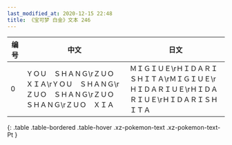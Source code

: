 ```yaml
---
last_modified_at: 2020-12-15 22:48
title: 《宝可梦 白金》文本 246
---
```

| 编号 | 中文 | 日文 |
| ---- | ---- | ---- |
| 0 | ＹＯＵ　ＳＨＡＮＧ\rＺＵＯ　ＸＩＡ\rＹＯＵ　ＳＨＡＮＧ\rＺＵＯ　ＳＨＡＮＧ\rＺＵＯ　ＳＨＡＮＧ\rＺＵＯ　ＸＩＡ | ＭＩＧＩＵＥ\rＨＩＤＡＲＩＳＨＩＴＡ\rＭＩＧＩＵＥ\rＨＩＤＡＲＩＵＥ\rＨＩＤＡＲＩＵＥ\rＨＩＤＡＲＩＳＨＩＴＡ |
{: .table .table-bordered .table-hover .xz-pokemon-text .xz-pokemon-text-Pt }